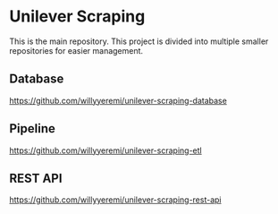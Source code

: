 # Unilever Scraping
This is the main repository. This project is divided into multiple smaller repositories for easier management.

## Database
https://github.com/willyyeremi/unilever-scraping-database

## Pipeline
https://github.com/willyyeremi/unilever-scraping-etl

## REST API
https://github.com/willyyeremi/unilever-scraping-rest-api
